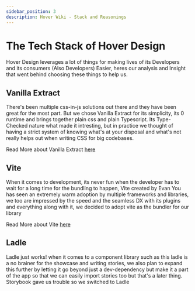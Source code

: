 ```yaml
---
sidebar_position: 3
description: Hover Wiki - Stack and Reasonings
---
```


# The Tech Stack of Hover Design

Hover Design leverages a lot of things for making lives of its Developers and its consumers (Also Developers) Easier, heres our analysis and Insight that went behind choosing these things to help us.

## Vanilla Extract

There's been multiple css-in-js solutions out there and they have been great for the most part. But we chose Vanilla Extract for its simplicity, its 0 runtime and brings together plain css and plain Typescript. Its Type-Checked nature what made it intresting, but in practice we thought of having a strict system of knowing what's at your disposal and what's not really helps out when writing CSS for big codebases.

Read More about Vanilla Extract [here](https://vanilla-extract.style/)

## Vite

When it comes to development, its never fun when the developer has to wait for a long time for the bundling to happen, Vite created by Evan You has seen an extremely warm adoption by multiple frameworks and libraries, we too are impressed by the speed and the seamless DX with its plugins and everything along with it, we decided to adopt vite as the bundler for our library

Read More about Vite [here](https://vitejs.dev/)

## Ladle

Ladle just works! when it comes to a component library such as this ladle is a no brainer for the showcase and writing stories, we also plan to expand this further by letting it go beyond just a dev-dependency but make it a part of the app so that we can easily import stories too but that's a later thing. Storybook gave us trouble so we switched to Ladle
